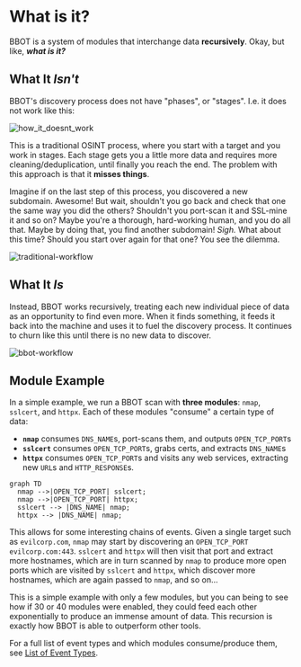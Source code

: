 # What is it?

BBOT is a system of modules that interchange data **recursively**. Okay, but like, **_what is it?_**

## What It **_Isn't_**

BBOT's discovery process does not have "phases", or "stages". I.e. it does not work like this:

![how_it_doesnt_work](https://github.com/blacklanternsecurity/bbot/assets/20261699/67c4e332-f181-47e7-b884-2112bda347a4)

This is a traditional OSINT process, where you start with a target and you work in stages. Each stage gets you a little more data and requires more cleaning/deduplication, until finally you reach the end. The problem with this approach is that it **misses things**. 

Imagine if on the last step of this process, you discovered a new subdomain. Awesome! But wait, shouldn't you go back and check that one the same way you did the others? Shouldn't you port-scan it and SSL-mine it and so on? Maybe you're a thorough, hard-working human, and you do all that. Maybe by doing that, you find another subdomain! _Sigh._ What about this time? Should you start over again for that one? You see the dilemma.

![traditional-workflow](https://github.com/blacklanternsecurity/bbot/assets/20261699/aa7cb6ac-6f88-464a-8069-0d534cecfd2b)

## What It **_Is_**

Instead, BBOT works recursively, treating each new individual piece of data as an opportunity to find even more. When it finds something, it feeds it back into the machine and uses it to fuel the discovery process. It continues to churn like this until there is no new data to discover.

![bbot-workflow](https://github.com/blacklanternsecurity/bbot/assets/20261699/1b56c472-c2c4-41b5-b711-4b7296ec7b20)

## Module Example

In a simple example, we run a BBOT scan with **three modules**: `nmap`, `sslcert`, and `httpx`. Each of these modules "consume" a certain type of data:

- **`nmap`** consumes `DNS_NAME`s, port-scans them, and outputs `OPEN_TCP_PORT`s
- **`sslcert`** consumes `OPEN_TCP_PORT`s, grabs certs, and extracts `DNS_NAME`s
- **`httpx`** consumes `OPEN_TCP_PORT`s and visits any web services, extracting new `URL`s and `HTTP_RESPONSE`s.

```mermaid
graph TD
  nmap -->|OPEN_TCP_PORT| sslcert;
  nmap -->|OPEN_TCP_PORT| httpx;
  sslcert --> |DNS_NAME| nmap;
  httpx --> |DNS_NAME| nmap;
```

This allows for some interesting chains of events. Given a single target such as `evilcorp.com`, `nmap` may start by discovering an `OPEN_TCP_PORT` `evilcorp.com:443`. `sslcert` and `httpx` will then visit that port and extract more hostnames, which are in turn scanned by `nmap` to produce more open ports which are visited by `sslcert` and `httpx`, which discover more hostnames, which are again passed to `nmap`, and so on...

This is a simple example with only a few modules, but you can being to see how if 30 or 40 modules were enabled, they could feed each other exponentially to produce an immense amount of data. This recursion is exactly how BBOT is able to outperform other tools.

For a full list of event types and which modules consume/produce them, see [List of Event Types](../scanning/events/#list-of-event-types).
